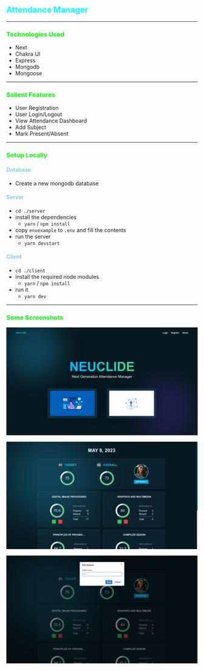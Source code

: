 ## <span style="color:cyan; font-weight:bold">Attendance Manager</span>
---
### <span style="color:lime">Technologies Used</span>
- Next
- Chakra UI
- Express
- Mongodb
- Mongoose
---
### <span style="color:lime">Salient Features</span>
- User Registration
- User Login/Logout
- View Attendance Dashboard
- Add Subject
- Mark Present/Absent
---
### <span style="color:lime">Setup Locally</span>

#### <span style="color:skyblue">Database</span>
- Create a new mongodb database

#### <span style="color:skyblue">Server</span>
- `cd ./server`
- install the dependencies
  - `yarn` / `npm install`
- copy `envexample` to `.env` and fill the contents
- run the server
  - `yarn devstart`

#### <span style="color:skyblue">Client</span>
- `cd ./client`
- install the required node modules 
  - `yarn` / `npm install`
- run it 
  - `yarn dev`

---

### <span style="color:lime">Some Screenshots</span>

![SS1](./imgs/ss1.png)

![SS2](./imgs/ss2.png)

![SS3](./imgs/ss3.png)
